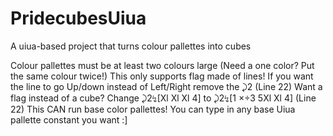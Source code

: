 # PridecubesUiua
A uiua-based project that turns colour pallettes into cubes

Colour pallettes must be at least two colours large (Need a one color? Put the same colour twice!)
This only supports flag made of lines! If you want the line to go Up/down instead of Left/Right remove the ⤸2 (Line 22)
Want a flag instead of a cube? Change ⤸2↯[Xl Xl Xl 4] to ⤸2↯[1 ×÷3 5Xl Xl 4] (Line 22)
This CAN run base color pallettes! You can type in any base Uiua pallette constant you want :]
